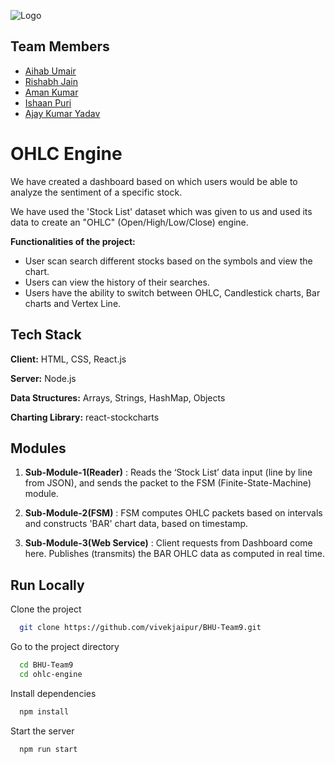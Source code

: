 
![Logo](https://avatars.githubusercontent.com/u/2536284?s=280&v=4)


## Team Members

- [Aihab Umair](https://github.com/Aihab1) 
- [Rishabh Jain](https://github.com/Nazi-pikachu)
- [Aman Kumar](https://github.com/aman0710)
- [Ishaan Puri](https://github.com/ishu-2201)
- [Ajay Kumar Yadav](https://github.com/AJAY007L)


# OHLC Engine
We have created a dashboard based on which users would be able to analyze the sentiment of a specific stock. 

We have used the 'Stock List' dataset which was given to us and used its data to create an "OHLC" (Open/High/Low/Close) engine.

**Functionalities of the project:**
- User scan search different stocks based on the symbols and view the chart.
- Users can view the history of their searches.
- Users have the ability to switch between OHLC, Candlestick charts, Bar charts and Vertex Line.
## Tech Stack

**Client:** HTML, CSS, React.js 

**Server:** Node.js

**Data Structures:** Arrays, Strings, HashMap, Objects
  
**Charting Library:** react-stockcharts

## Modules 
1. **Sub-Module-1(Reader)** : Reads the ‘Stock List’ data input (line by line from JSON), and sends the packet to the FSM (Finite-State-Machine) module.

2. **Sub-Module-2(FSM)** : FSM computes OHLC packets based on intervals and constructs 'BAR' chart data, based on timestamp.

3. **Sub-Module-3(Web Service)** : Client requests from Dashboard come here. Publishes (transmits) the BAR OHLC data as computed in real time.
 
## Run Locally

Clone the project

```bash
  git clone https://github.com/vivekjaipur/BHU-Team9.git
```

Go to the project directory

```bash
  cd BHU-Team9
  cd ohlc-engine
```

Install dependencies

```bash
  npm install
```

Start the server

```bash
  npm run start
```

  
